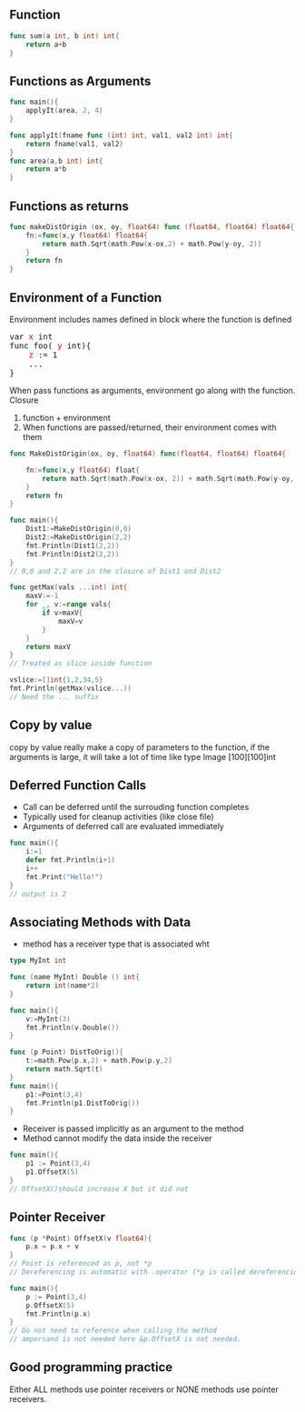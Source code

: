 ## Function
```go
func sum(a int, b int) int{
    return a+b
}
```

## Functions as Arguments
```go
func main(){
    applyIt(area, 2, 4)
}

func applyIt(fname func (int) int, val1, val2 int) int{
    return fname(val1, val2)
}
func area(a,b int) int{
    return a*b
}
```

## Functions as returns
```go 
func makeDistOrigin (ox, oy, float64) func (float64, float64) float64{
    fn:=func(x,y float64) float64{
        return math.Sqrt(math.Pow(x-ox,2) + math.Pow(y-oy, 2))
    }
    return fn
}
```
## Environment of a Function
Environment includes names defined in  block where the function is defined
<pre>
var <span style="color:red">x</span> int 
func foo( <span style="color:red">y</span> int){
    <span style="color:red">z</span> := 1
    ...
}
</pre>

When pass functions as arguments, environment go along with the function.</br>
Closure 
1. function + environment
2. When functions are passed/returned, their environment comes with them

```go
func MakeDistOrigin(ox, oy, float64) func(float64, float64) float64{

    fn:=func(x,y float64) float{
        return math.Sqrt(math.Pow(x-ox, 2)) + math.Sqrt(math.Pow(y-oy, 2))
    }
    return fn
}

func main(){
    Dist1:=MakeDistOrigin(0,0)
    Dist2:=MakeDistOrigin(2,2)
    fmt.Println(Dist1(2,2))
    fmt.Println(Dist2(2,2))
}
// 0,0 and 2,2 are in the closure of Dist1 and Dist2
```

```go
func getMax(vals ...int) int{
    maxV:=-1
    for _, v:=range vals{
        if v>maxV{
            maxV=v
        }
    }
    return maxV
}
// Treated as slice inside function

vslice:=[]int{1,2,34,5}
fmt.Println(getMax(vslice...))
// Need the ... suffix
```

## Copy by value
copy by value really make a copy of parameters to the function, if the arguments is large, it will take a lot of time like type Image [100][100]int

## Deferred Function Calls
* Call can be deferred until the surrouding function completes
* Typically used for cleanup activities (like close file)
* Arguments of deferred call are evaluated immediately
```go
func main(){
    i:=1
    defer fmt.Println(i+1)
    i++
    fmt.Print("Hello!")
}
// output is 2
```

## Associating Methods with Data
* method has a receiver type that is associated wht 
```go
type MyInt int

func (name MyInt) Double () int{
    return int(name*2)
}

func main(){
    v:=MyInt(3)
    fmt.Println(v.Double())
}
```
```go
func (p Point) DistToOrig(){
    t:=math.Pow(p.x,2) + math.Pow(p.y,2)
    return math.Sqrt(t)
}
func main(){
    p1:=Point(3,4)
    fmt.Println(p1.DistToOrig())
}
```
* Receiver is passed implicitly as an argument to the method
* Method cannot modify the data inside the receiver
```go
func main(){
    p1 := Point(3,4)
    p1.OffsetX(5)
}
// OffsetX()should increase X but it did not 
```

## Pointer Receiver
```go
func (p *Point) OffsetX(v float64){
    p.x = p.x + v
}
// Point is referenced as p, not *p
// Dereferencing is automatic with .operator (*p is called dereferencing)
```
```go
func main(){
    p := Point(3,4)
    p.OffsetX(5)
    fmt.Println(p.x)
}
// Do not need to reference when calling the method
// ampersand is not needed here &p.OffsetX is not needed.
```

## Good programming practice
Either ALL methods use pointer receivers or NONE methods use pointer receivers.
